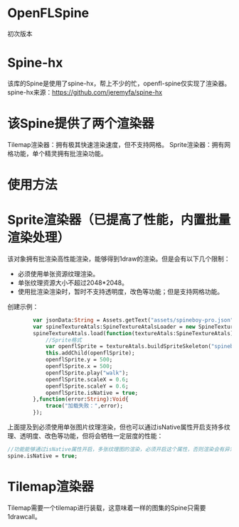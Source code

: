 # OpenFLSpine
初次版本

# Spine-hx
该库的Spine是使用了spine-hx，帮上不少的忙，openfl-spine仅实现了渲染器。spine-hx来源：https://github.com/jeremyfa/spine-hx

# 该Spine提供了两个渲染器
Tilemap渲染器：拥有极其快速渲染速度，但不支持网格。
Sprite渲染器：拥有网格功能，单个精灵拥有批渲染功能。

# 使用方法
<haxelib name="openfl-spine"/>

# Sprite渲染器（已提高了性能，内置批量渲染处理）
该对象拥有批渲染高性能渲染，能够得到1draw的渲染。但是会有以下几个限制：
- 必须使用单张资源纹理渲染。
- 单张纹理资源大小不超过2048*2048。
- 使用批渲染渲染时，暂时不支持透明度，改色等功能；但是支持网格功能。

创建示例：
```haxe
        var jsonData:String = Assets.getText("assets/spineboy-pro.json");
        var spineTextureAtals:SpineTextureAtalsLoader = new SpineTextureAtalsLoader("assets/spineboy-pro.atlas",["assets/spineboy-pro.png"]);
        spineTextureAtals.load(function(textureAtals:SpineTextureAtals):Void{
            //Sprite格式
            var openflSprite = textureAtals.buildSpriteSkeleton("spineboy-pro",jsonData);
            this.addChild(openflSprite);
            openflSprite.y = 500;
            openflSprite.x = 500;
            openflSprite.play("walk");
            openflSprite.scaleX = 0.6;
            openflSprite.scaleY = 0.6;
            openflSprite.isNative = true;
        },function(error:String):Void{
            trace("加载失败：",error);
        });
```
上面提及到必须使用单张图片纹理渲染，但也可以通过isNative属性开启支持多纹理、透明度、改色等功能，但将会牺牲一定层度的性能：
```haxe
//功能能够通过isNative属性开启，多张纹理图的渲染，必须开启这个属性，否则渲染会有异常。
spine.isNative = true;
```
      
# Tilemap渲染器
Tilemap需要一个tilemap进行装载，这意味着一样的图集的Spine只需要1drawcall。
